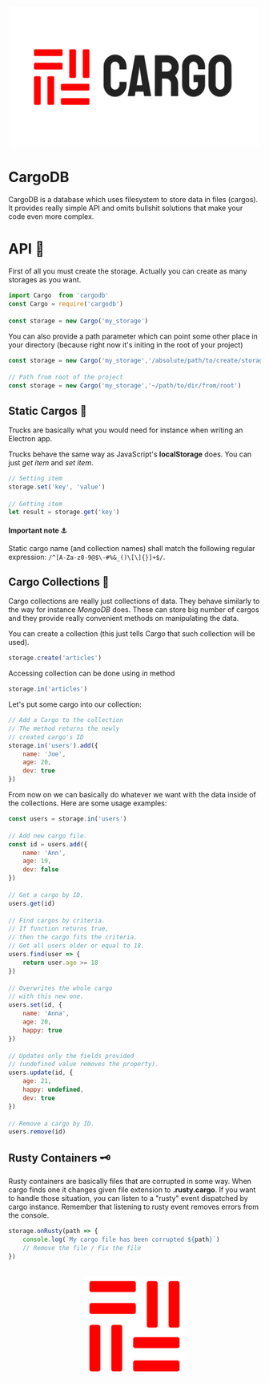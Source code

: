 <div align="center">
  <img src="arts/logo-banner.png" width="500">
</div>

# CargoDB

CargoDB is a database which uses filesystem to store data in files (cargos). It provides really simple API and omits bullshit solutions that make your code even more complex.

# API 🎍

First of all you must create the storage.
Actually you can create as many storages as you want.

```js
import Cargo  from 'cargodb'
const Cargo = require('cargodb')

const storage = new Cargo('my_storage')
```

You can also provide a path parameter which can point some other place in your directory
(because right now it's initing in the root of your project)

```js
const storage = new Cargo('my_storage','/absolute/path/to/create/storage')

// Path from root of the project
const storage = new Cargo('my_storage','~/path/to/dir/from/root')
```

## Static Cargos 🚛

Trucks are basically what you would need 
for instance when writing an Electron app.

Trucks behave the same way as JavaScript's **localStorage** does.
You can just *get item* and *set item*.

```js
// Setting item
storage.set('key', 'value')

// Getting item
let result = storage.get('key')
```

#### Important note ⚓

Static cargo name (and collection names) shall match the following regular expression: `/^[A-Za-z0-9@$\-#%&_()\[\]{}]+$/`. 

## Cargo Collections 🚢

Cargo collections are really just collections of data. They behave similarly to the way for instance *MongoDB*  does. These can store big number of cargos and they provide really convenient methods on manipulating the data.

You can create a collection (this just tells Cargo that such collection will be used).

```js
storage.create('articles')
```

Accessing collection can be done using *in* method

```js
storage.in('articles')
```

Let's put some cargo into our collection:

```js
// Add a Cargo to the collection
// The method returns the newly 
// created cargo's ID
storage.in('users').add({
    name: 'Joe',
    age: 20,
    dev: true
})
```

From now on we can basically do whatever we want with the data inside of the collections. Here are some usage examples:

```js
const users = storage.in('users')

// Add new cargo file.
const id = users.add({
    name: 'Ann',
    age: 19,
    dev: false
})

// Get a cargo by ID.
users.get(id)

// Find cargos by criteria.
// If function returns true,
// then the cargo fits the criteria.
// Get all users older or equal to 18.
users.find(user => {
    return user.age >= 18
})

// Overwrites the whole cargo
// with this new one.
users.set(id, {
    name: 'Anna',
    age: 20,
    happy: true
})

// Updates only the fields provided
// (undefined value removes the property).
users.update(id, {
    age: 21,
    happy: undefined,
    dev: true    
})

// Remove a cargo by ID.
users.remove(id)
```

## Rusty Containers 🗝️

Rusty containers are basically files that are corrupted in some way. When cargo finds one it changes given file extension to **.rusty.cargo**. If you want to handle those situation, you can listen to a "rusty" event dispatched by cargo instance. Remember that listening to rusty event removes errors from the console.

```js
storage.onRusty(path => {
    console.log(`My cargo file has been corrupted ${path}`)
    // Remove the file / Fix the file
})
```

<div align="center">
    <br>
    <img src="arts/logo.png" width="200">
</div>
